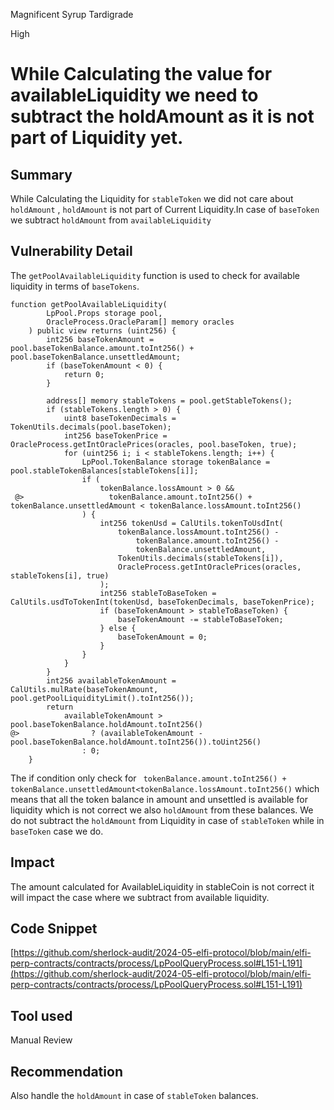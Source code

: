 Magnificent Syrup Tardigrade

High

# While Calculating the value for availableLiquidity we need to subtract the holdAmount as it is not part of Liquidity yet.

## Summary
While Calculating the Liquidity for `stableToken` we did not care about `holdAmount` , `holdAmount` is not part of Current Liquidity.In case of `baseToken` we subtract `holdAmount` from `availableLiquidity`


## Vulnerability Detail
The `getPoolAvailableLiquidity` function is used to check for available liquidity in terms of `baseTokens`. 
```solidity
function getPoolAvailableLiquidity(
        LpPool.Props storage pool,
        OracleProcess.OracleParam[] memory oracles
    ) public view returns (uint256) {
        int256 baseTokenAmount = pool.baseTokenBalance.amount.toInt256() + pool.baseTokenBalance.unsettledAmount;
        if (baseTokenAmount < 0) {
            return 0;
        }

        address[] memory stableTokens = pool.getStableTokens();
        if (stableTokens.length > 0) {
            uint8 baseTokenDecimals = TokenUtils.decimals(pool.baseToken);
            int256 baseTokenPrice = OracleProcess.getIntOraclePrices(oracles, pool.baseToken, true);
            for (uint256 i; i < stableTokens.length; i++) {
                LpPool.TokenBalance storage tokenBalance = pool.stableTokenBalances[stableTokens[i]];
                if (
                    tokenBalance.lossAmount > 0 &&
 @>                   tokenBalance.amount.toInt256() + tokenBalance.unsettledAmount < tokenBalance.lossAmount.toInt256()
                ) {
                    int256 tokenUsd = CalUtils.tokenToUsdInt(
                        tokenBalance.lossAmount.toInt256() -
                            tokenBalance.amount.toInt256() -
                            tokenBalance.unsettledAmount,
                        TokenUtils.decimals(stableTokens[i]),
                        OracleProcess.getIntOraclePrices(oracles, stableTokens[i], true)
                    );
                    int256 stableToBaseToken = CalUtils.usdToTokenInt(tokenUsd, baseTokenDecimals, baseTokenPrice);
                    if (baseTokenAmount > stableToBaseToken) {
                        baseTokenAmount -= stableToBaseToken;
                    } else {
                        baseTokenAmount = 0;
                    }
                }
            }
        }
        int256 availableTokenAmount = CalUtils.mulRate(baseTokenAmount, pool.getPoolLiquidityLimit().toInt256());
        return
            availableTokenAmount > pool.baseTokenBalance.holdAmount.toInt256()
@>                ? (availableTokenAmount - pool.baseTokenBalance.holdAmount.toInt256()).toUint256()
                : 0;
    }
``` 
The if condition only check for ` tokenBalance.amount.toInt256() + tokenBalance.unsettledAmount<tokenBalance.lossAmount.toInt256()` which means that all the token balance in amount and unsettled is available for liquidity which is not correct we also `holdAmount` from these balances. We do not subtract the `holdAmount` from Liquidity in case of `stableToken` while in  `baseToken` case we do.

## Impact
The amount calculated for AvailableLiquidity in stableCoin is not correct it will impact the case where we subtract from available liquidity.

## Code Snippet
[https://github.com/sherlock-audit/2024-05-elfi-protocol/blob/main/elfi-perp-contracts/contracts/process/LpPoolQueryProcess.sol#L151-L191](https://github.com/sherlock-audit/2024-05-elfi-protocol/blob/main/elfi-perp-contracts/contracts/process/LpPoolQueryProcess.sol#L151-L191)
## Tool used

Manual Review

## Recommendation
Also handle the `holdAmount` in case of `stableToken` balances.
